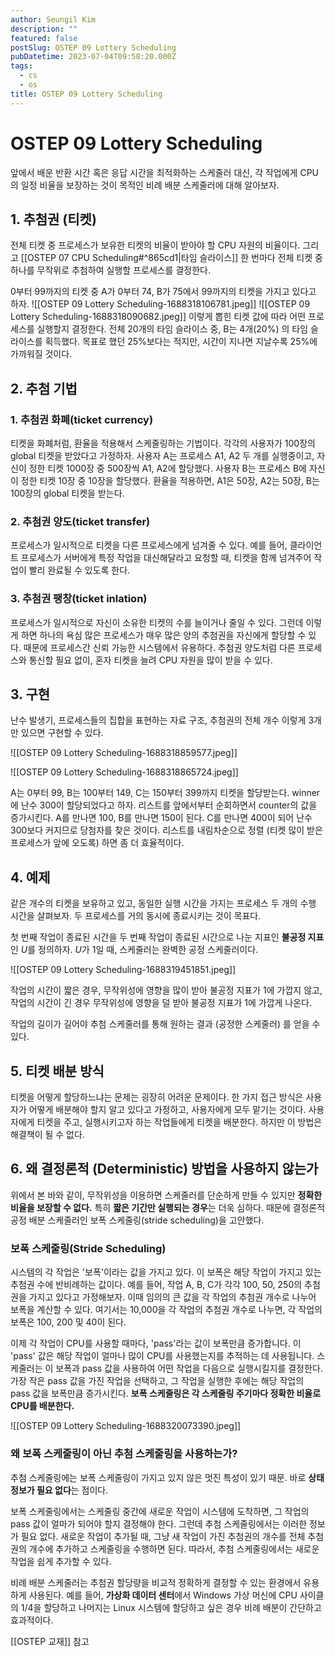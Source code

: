 ```yaml
---
author: Seungil Kim
description: ""
featured: false
postSlug: OSTEP 09 Lottery Scheduling
pubDatetime: 2023-07-04T09:58:20.000Z
tags:
  - cs
  - os
title: OSTEP 09 Lottery Scheduling
---
```

# OSTEP 09 Lottery Scheduling

앞에서 배운 반환 시간 혹은 응답 시간을 최적화하는 스케줄러 대신, 각 작업에게 CPU의 일정 비율을 보장하는 것이 목적인 비례 배분 스케줄러에 대해 알아보자.

## 1. 추첨권 (티켓)

전체 티켓 중 프로세스가 보유한 티켓의 비율이 받아야 할 CPU 자원의 비율이다.
그리고 [[OSTEP 07 CPU Scheduling#^865cd1|타임 슬라이스]] 한 번마다 전체 티켓 중 하나를 무작위로 추첨하여 실행할 프로세스를 결정한다.

0부터 99까지의 티켓 중 A가 0부터 74, B가 75에서 99까지의 티켓을 가지고 있다고 하자. 
![[OSTEP 09 Lottery Scheduling-1688318106781.jpeg]]
![[OSTEP 09 Lottery Scheduling-1688318090682.jpeg]]
이렇게 뽑힌 티켓 값에 따라 어떤 프로세스를 실행할지 결정한다.
전체 20개의 타임 슬라이스 중, B는 4개(20%) 의 타임 슬라이스를 획득했다. 목표로 했던 25%보다는 적지만, 시간이 지나면 지날수록 25%에 가까워질 것이다.

## 2. 추첨 기법

### 1. 추첨권 화폐(ticket currency)

티켓을 화폐처럼, 환율을 적용해서 스케줄링하는 기법이다. 
각각의 사용자가 100장의 global 티켓을 받았다고 가정하자. 사용자 A는 프로세스 A1, A2 두 개를 실행중이고, 자신이 정한 티켓 1000장 중 500장씩 A1, A2에 할당했다. 사용자 B는 프로세스 B에 자신이 정한 티켓 10장 중 10장을 할당했다.
환율을 적용하면, A1은 50장, A2는 50장, B는 100장의 global 티켓을 받는다.

### 2. 추첨권 양도(ticket transfer)

프로세스가 일시적으로 티켓을 다른 프로세스에게 넘겨줄 수 있다.
예를 들어, 클라이언트 프로세스가 서버에게 특정 작업을 대신해달라고 요청할 때, 티켓을 함께 넘겨주어 작업이 빨리 완료될 수 있도록 한다.

### 3. 추첨권 팽창(ticket inlation)

프로세스가 일시적으로 자신이 소유한 티켓의 수를 늘이거나 줄일 수 있다.
그런데 이렇게 하면 하나의 욕심 많은 프로세스가 매우 많은 양의 추첨권을 자신에게 할당할 수 있다. 때문에 프로세스간 신뢰 가능한 시스템에서 유용하다. 추첨권 양도처럼 다른 프로세스와 통신할 필요 없이, 혼자 티켓을 늘려 CPU 자원을 많이 받을 수 있다.

## 3. 구현

난수 발생기, 프로세스들의 집합을 표현하는 자료 구조, 추첨권의 전체 개수 이렇게 3개만 있으면 구현할 수 있다.

![[OSTEP 09 Lottery Scheduling-1688318859577.jpeg]]

![[OSTEP 09 Lottery Scheduling-1688318865724.jpeg]]

A는 0부터 99, B는 100부터 149, C는 150부터 399까지 티켓을 할당받는다. winner에 난수 300이 할당되었다고 하자. 리스트를 앞에서부터 순회하면서 counter의 값을 증가시킨다. A를 만나면 100, B를 만나면 150이 된다. C를 만나면 400이 되어 난수 300보다 커지므로 당첨자를 찾은 것이다.
리스트를 내림차순으로 정렬 (티켓 많이 받은 프로세스가 앞에 오도록) 하면 좀 더 효율적이다.

## 4. 예제

같은 개수의 티켓을 보유하고 있고, 동일한 실행 시간을 가지는 프로세스 두 개의 수행 시간을 살펴보자. 두 프로세스를 거의 동시에 종료시키는 것이 목표다.

첫 번째 작업이 종료된 시간을 두 번째 작업이 종료된 시간으로 나눈 지표인 **불공정 지표**인 $U$를 정의하자. $U$가 1일 때, 스케줄러는 완벽한 공정 스케줄러이다.

![[OSTEP 09 Lottery Scheduling-1688319451851.jpeg]]

작업의 시간이 짧은 경우, 무작위성에 영향을 많이 받아 불공정 지표가 1에 가깝지 않고, 작업의 시간이 긴 경우 무작위성에 영향을 덜 받아 불공정 지표가 1에 가깝게 나온다.

작업의 길이가 길어야 추첨 스케줄러를 통해 원하는 결과 (공정한 스케줄러) 를 얻을 수 있다.

## 5. 티켓 배분 방식

티켓을 어떻게 할당하느냐는 문제는 굉장히 어려운 문제이다.
한 가지 접근 방식은 사용자가 어떻게 배분해야 할지 알고 있다고 가정하고, 사용자에게 모두 맡기는 것이다. 사용자에게 티켓을 주고, 실행시키고자 하는 작업들에게 티켓을 배분한다. 하지만 이 방법은 해결책이 될 수 없다. 

## 6. 왜 결정론적 (Deterministic) 방법을 사용하지 않는가

위에서 본 바와 같이, 무작위성을 이용하면 스케줄러를 단순하게 만들 수 있지만 **정확한 비율을 보장할 수 없다.** 특히 **짧은 기간만 실행되는 경우**는 더욱 심하다. 때문에 결정론적 공정 배분 스케줄러인 보폭 스케줄링(stride scheduling)을 고안했다.

### 보폭 스케줄링(Stride Scheduling)

시스템의 각 작업은 '보폭'이라는 값을 가지고 있다. 이 보폭은 해당 작업이 가지고 있는 추첨권 수에 반비례하는 값이다. 예를 들어, 작업 A, B, C가 각각 100, 50, 250의 추첨권을 가지고 있다고 가정해보자. 이때 임의의 큰 값을 각 작업의 추첨권 개수로 나누어 보폭을 계산할 수 있다. 여기서는 10,000을 각 작업의 추첨권 개수로 나누면, 각 작업의 보폭은 100, 200 및 40이 된다.

이제 각 작업이 CPU를 사용할 때마다, 'pass'라는 값이 보폭만큼 증가합니다. 이 'pass' 값은 해당 작업이 얼마나 많이 CPU를 사용했는지를 추적하는 데 사용됩니다. 스케줄러는 이 보폭과 pass 값을 사용하여 어떤 작업을 다음으로 실행시킬지를 결정한다.
가장 작은 pass 값을 가진 작업을 선택하고, 그 작업을 실행한 후에는 해당 작업의 pass 값을 보폭만큼 증가시킨다.
**보폭 스케줄링은 각 스케줄링 주기마다 정확한 비율로 CPU를 배분한다.**

![[OSTEP 09 Lottery Scheduling-1688320073390.jpeg]]

### 왜 보폭 스케줄링이 아닌 추첨 스케줄링을 사용하는가?

추첨 스케줄링에는 보폭 스케줄링이 가지고 있지 않은 멋진 특성이 있기 때문. 바로 **상태 정보가 필요 없다**는 점이다.

보폭 스케줄링에서는 스케줄링 중간에 새로운 작업이 시스템에 도착하면, 그 작업의 pass 값이 얼마가 되어야 할지 결정해야 한다. 그런데 추첨 스케줄링에서는 이러한 정보가 필요 없다. 새로운 작업이 추가될 때, 그냥 새 작업이 가진 추첨권의 개수를 전체 추첨권의 개수에 추가하고 스케줄링을 수행하면 된다. 따라서, 추첨 스케줄링에서는 새로운 작업을 쉽게 추가할 수 있다.

비례 배분 스케줄러는 추첨권 할당량을 비교적 정확하게 결정할 수 있는 환경에서 유용하게 사용된다. 예를 들어, **가상화 데이터 센터**에서 Windows 가상 머신에 CPU 사이클의 1/4을 할당하고 나머지는 Linux 시스템에 할당하고 싶은 경우 비례 배분이 간단하고 효과적이다.

[[OSTEP 교재]] 참고
